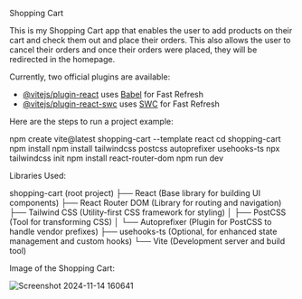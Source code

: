 Shopping Cart

This is my Shopping Cart app that enables the user to add products on their cart and check them out and place their orders. This also allows the user to cancel their orders and once their orders were placed, they will be redirected in the homepage.

Currently, two official plugins are available:

- [@vitejs/plugin-react](https://github.com/vitejs/vite-plugin-react/blob/main/packages/plugin-react/README.md) uses [Babel](https://babeljs.io/) for Fast Refresh
- [@vitejs/plugin-react-swc](https://github.com/vitejs/vite-plugin-react-swc) uses [SWC](https://swc.rs/) for Fast Refresh

Here are the steps to run a project example:

npm create vite@latest shopping-cart --template react
cd shopping-cart
npm install
npm install tailwindcss postcss autoprefixer usehooks-ts
npx tailwindcss init
npm install react-router-dom
npm run dev

Libraries Used:

shopping-cart (root project)
├── React (Base library for building UI components)
├── React Router DOM (Library for routing and navigation)
├── Tailwind CSS (Utility-first CSS framework for styling)
│   ├── PostCSS (Tool for transforming CSS)
│   └── Autoprefixer (Plugin for PostCSS to handle vendor prefixes)
├── usehooks-ts (Optional, for enhanced state management and custom hooks)
└── Vite (Development server and build tool)

Image of the Shopping Cart:

![Screenshot 2024-11-14 160641](https://github.com/user-attachments/assets/c036132a-0579-4604-aae0-15edb17fae80)


